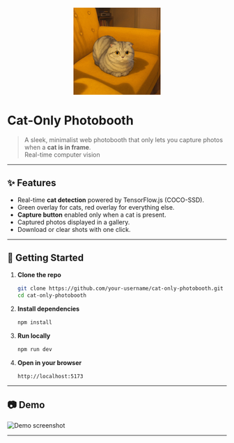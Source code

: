<p align="center">
  <img src="./public/shifi.jpeg" width="200" alt="Shifi" />
</p>

# Cat-Only Photobooth

> A sleek, minimalist web photobooth that only lets you capture photos when a **cat is in frame**.  
> Real-time computer vision

---

## ✨ Features
- Real-time **cat detection** powered by TensorFlow.js (COCO-SSD).
- Green overlay for cats, red overlay for everything else.
- **Capture button** enabled only when a cat is present.
- Captured photos displayed in a gallery.
- Download or clear shots with one click.

---

## 🚀 Getting Started

1. **Clone the repo**
   ```bash
   git clone https://github.com/your-username/cat-only-photobooth.git
   cd cat-only-photobooth
   ```

2. **Install dependencies**
   ```bash
   npm install
   ```

3. **Run locally**
   ```bash
   npm run dev
   ```

4. **Open in your browser**
   ```
   http://localhost:5173
   ```

---

## 📷 Demo

![Demo screenshot](./docs/demo.png)

---
